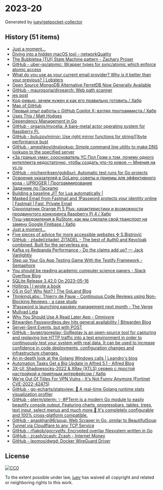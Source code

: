 # 2023-20

Generated by [juev/getpocket-collector](https://github.com/juev/getpocket-collector)

## History (51 items)

- [Just a moment...](https://medium.com/@deckarep/the-go-1-19-atomic-wrappers-and-why-to-use-them-ae14c1177ad8)
- [Diving into a hidden macOS tool - networkQuality](https://cyberhost.uk/the-hidden-macos-speedtest-tool-networkquality/)
- [The Bubbletea (TUI) State Machine pattern - Zachary Proser](https://www.zackproser.com/blog/bubbletea-state-machine)
- [GitHub - uber-go/atomic: Wrapper types for sync/atomic which enforce atomic access](https://github.com/uber-go/atomic)
- [What do you use as your current email provider? Why is it better than your previous? | Lobsters](https://lobste.rs/s/ijenlh/what_do_you_use_as_your_current_email)
- [Open Source MongoDB Alternative FerretDB Now Generally Available](https://www.infoq.com/news/2023/05/ferretdb-mongodb-ga/)
- [GitHub - maurosoria/dirsearch: Web path scanner](https://github.com/maurosoria/dirsearch)
- [jes post](https://j3s.sh/thought/vore-a-new-rss-feed-reader.html)
- [Код-ревью: зачем нужен и как его правильно готовить / Хабр](https://habr.com/ru/companies/yandex_praktikum/articles/734568/)
- [Map of GitHub](https://anvaka.github.io/map-of-github/)
- [Первый опыт работы с GitHub Copilot X: взгляд программиста / Хабр](https://habr.com/ru/companies/ispmanager/articles/734990/)
- [Uses This / Matt Hodges](https://usesthis.com/interviews/matt.hodges)
- [Dependency Management in Go](https://blog.manel.in/posts/go-deps)
- [GitHub - organix/mycelia: A bare-metal actor operating system for Raspberry Pi.](https://github.com/organix/mycelia)
- [GitHub - butuzov/mirror: Use right mirror functions for string/[]byte performance bust](https://github.com/butuzov/mirror)
- [GitHub - ameshkov/dnslookup: Simple command line utility to make DNS lookups to the specified server](https://github.com/ameshkov/dnslookup)
- [«За гранью ума»: сооснователь YC Пол Грэм о том, почему одного интеллекта недостаточно, чтобы создать что-то новое — Мнения на vc.ru](https://vc.ru/opinions/309104-za-granyu-uma-soosnovatel-yc-pol-grem-o-tom-pochemu-odnogo-intellekta-nedostatochno-chtoby-sozdat-chto-to-novoe)
- [GitHub - michenriksen/gokiburi: Automatic test runs for Go projects](https://github.com/michenriksen/gokiburi)
- [Освоение указателей в GoLang: советы и приемы для эффективного кода - UPROGER | Программирование](https://uproger.com/osvoenie-ukazatelej-v-golang-sovety-i-priemy-dlya-effektivnogo-koda/)
- [Задачник по Паскалю](https://grishaev.me/pascal-exercises/)
- [Building a baseline JIT for Lua automatically |](https://sillycross.github.io/2023/05/12/2023-05-12/)
- [Masked Email from Fastmail and 1Password protects your identity online | Fastmail | Fast, Private Email](https://www.fastmail.com/blog/masked-email-from-fastmail-and-1password-protects-your-identity-online/)
- [Одноплатник Orange Pi 5 Plus: характеристики и возможности продвинутого конкурента Raspberry Pi 4 / Хабр](https://habr.com/ru/companies/selectel/articles/734860/)
- [Пуш-уведомления в RuStore: как мы сделали свой транспорт на замену Google Firebase / Хабр](https://habr.com/ru/companies/oleg-bunin/articles/728516/)
- [Just a moment...](https://medium.com/cloud-security/aws-s3-814d0e2af4ab)
- [Five pieces of advice for more accessible websites ✣ S.Bistrović](https://www.silvestar.codes/articles/five-pieces-of-advice-for-more-accessible-websites/)
- [GitHub - zitadel/zitadel: ZITADEL - The best of Auth0 and Keycloak combined. Built for the serverless era.](https://github.com/zitadel/zitadel)
- [Kafka vs Redpanda Performance - Do the claims add up? — Jack Vanlightly](https://jack-vanlightly.com/blog/2023/5/15/kafka-vs-redpanda-performance-do-the-claims-add-up)
- [Step up Your Go App Testing Game With the Testify Framework - Semaphore](https://semaphoreci.com/blog/testify-go)
- [You should be reading academic computer science papers - Stack Overflow Blog](https://stackoverflow.blog/2022/12/30/you-should-be-reading-academic-computer-science-papers/)
- [SQLite Release 3.42.0 On 2023-05-16](https://sqlite.org/releaselog/3_42_0.html)
- [Hollings | I wrote a book](https://hollings.io/book/)
- [OS in Go? Why Not? | The GoLand Blog](https://blog.jetbrains.com/go/2023/05/16/os-in-go-why-not/)
- [ThinkingLabs:: Thierry de Pauw - Continuous Code Reviews using Non-Blocking Reviews - a case study](https://thinkinglabs.io/articles/2023/05/02/continuous-code-reviews-using-non-blocking-reviews-a-case-study.html)
- [1Password is launching passkey management next month - The Verge](https://www.theverge.com/2023/5/16/23725223/1password-passkey-date-password-manager)
- [Mullvad Leta](https://leta.mullvad.net)
- [Why You Should Use A Read Later App - Omnivore](https://blog.omnivore.app/p/why-you-should-use-a-read-later-app)
- [Bitwarden Passwordless.dev hits general availability | Bitwarden Blog](https://bitwarden.com/blog/bitwarden-passwordless-dev-hits-general-availability/)
- [Server-Sent Events, but with POST](https://solovyov.net/blog/2023/eventsource-post/)
- [GitHub - buger/goreplay: GoReplay is an open-source tool for capturing and replaying live HTTP traffic into a test environment in order to continuously test your system with real data. It can be used to increase confidence in code deployments, configuration changes and infrastructure changes.](https://github.com/buger/goreplay)
- [An in-depth look at the Golang Windows calls | Leandro's blog](https://leandrofroes.github.io/posts/An-in-depth-look-at-Golang-Windows-calls/)
- [Automation Tasks Get a Big Update in Alfred 5.1 - Alfred Blog](https://www.alfredapp.com/blog/tips-and-tricks/automation-tasks-big-update-in-5.1/)
- [3X-UI: Shadowsocks-2022 & XRay (XTLS) сервер с простой настройкой и приятным интерфейсом / Хабр](https://habr.com/ru/articles/735536/)
- [We're Out Of Titles For VPN Vulns - It's Not Funny Anymore (Fortinet CVE-2022-42475)](https://labs.watchtowr.com/fortinet-no-more-funny-titles-cve-2022-42475/)
- [GitHub - go-echarts/statsview: 🚀 A real-time Golang runtime stats visualization profiler](https://github.com/go-echarts/statsview)
- [GitHub - pterm/pterm: ✨ #PTerm is a modern Go module to easily beautify console output. Featuring charts, progressbars, tables, trees, text input, select menus and much more 🚀 It's completely configurable and 100% cross-platform compatible.](https://github.com/pterm/pterm)
- [GitHub - anaskhan96/soup: Web Scraper in Go, similar to BeautifulSoup](https://github.com/anaskhan96/soup)
- [Tunnel via Cloudflare to any TCP Service](https://iq.thc.org/tunnel-via-cloudflare-to-any-tcp-service)
- [GitHub - rfjakob/gocryptfs: Encrypted overlay filesystem written in Go](https://github.com/rfjakob/gocryptfs)
- [GitHub - zcash/zcash: Zcash - Internet Money](https://github.com/zcash/zcash)
- [GitHub - leomos/dwgd: Docker WireGuard Driver](https://github.com/leomos/dwgd)

## License

[![CC0](https://mirrors.creativecommons.org/presskit/buttons/88x31/svg/cc-zero.svg)](https://creativecommons.org/publicdomain/zero/1.0/)

To the extent possible under law, [juev](https://github.com/juev) has waived all copyright and related or neighboring rights to this work.
